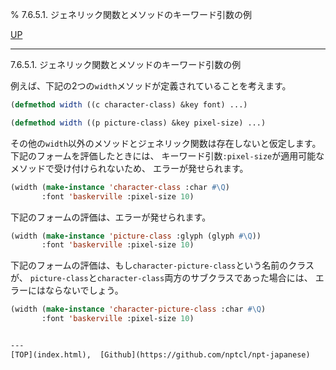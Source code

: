 % 7.6.5.1. ジェネリック関数とメソッドのキーワード引数の例

[UP](7.6.5.html)  

---

7.6.5.1. ジェネリック関数とメソッドのキーワード引数の例


例えば、下記の2つの`width`メソッドが定義されていることを考えます。

```lisp
(defmethod width ((c character-class) &key font) ...)

(defmethod width ((p picture-class) &key pixel-size) ...)
```

その他の`width`以外のメソッドとジェネリック関数は存在しないと仮定します。
下記のフォームを評価したときには、
キーワード引数`:pixel-size`が適用可能なメソッドで受け付けられないため、
エラーが発せられます。

```lisp
(width (make-instance 'character-class :char #\Q)
       :font 'baskerville :pixel-size 10)
```

下記のフォームの評価は、エラーが発せられます。

```lisp
(width (make-instance 'picture-class :glyph (glyph #\Q))
       :font 'baskerville :pixel-size 10)
```

下記のフォームの評価は、もし`character-picture-class`という名前のクラスが、
`picture-class`と`character-class`両方のサブクラスであった場合には、
エラーにはならないでしょう。

```lisp
(width (make-instance 'character-picture-class :char #\Q)
       :font 'baskerville :pixel-size 10)


---
[TOP](index.html),  [Github](https://github.com/nptcl/npt-japanese)

